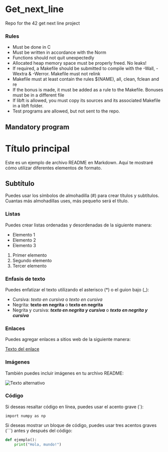 # Get_next_line
Repo for the 42 get next line project

### Rules

  - Must be done in C
  - Must be written in accordance with the Norm
  - Functions should not quit unexpectedly
  - Allocated heap memory space must be properly freed. No leaks!
  - If required, a Makefile should be submitted to compile with the -Wall, -Wextra & -Werror. Makefile must not relink
  - Makefile must at least contain the rules $(NAME), all, clean, fclean and re
  - If the bonus is made, it must be added as a rule to the Makefile. Bonuses must be in a different file
  - If libft is allowed, you must copy its sources and its associated Makefile in a libft folder.
  - Test programs are allowed, but not sent to the repo.

## Mandatory program



# Título principal

Este es un ejemplo de archivo README en Markdown. Aquí te mostraré cómo utilizar diferentes elementos de formato.

## Subtítulo

Puedes usar los símbolos de almohadilla (#) para crear títulos y subtítulos. Cuantas más almohadillas uses, más pequeño será el título.

### Listas

Puedes crear listas ordenadas y desordenadas de la siguiente manera:

- Elemento 1
- Elemento 2
- Elemento 3

1. Primer elemento
2. Segundo elemento
3. Tercer elemento

### Enfasis de texto

Puedes enfatizar el texto utilizando el asterisco (*) o el guion bajo (_):

- Cursiva: *texto en cursiva* o _texto en cursiva_
- Negrita: **texto en negrita** o __texto en negrita__
- Negrita y cursiva: ***texto en negrita y cursiva*** o ___texto en negrita y cursiva___

### Enlaces

Puedes agregar enlaces a sitios web de la siguiente manera:

[Texto del enlace](https://www.ejemplo.com)

### Imágenes

También puedes incluir imágenes en tu archivo README:

![Texto alternativo](ruta/de/la/imagen.png)

### Código

Si deseas resaltar código en línea, puedes usar el acento grave (`):

`import numpy as np`

Si deseas mostrar un bloque de código, puedes usar tres acentos graves (```) antes y después del código:

```python
def ejemplo():
    print("Hola, mundo!")

